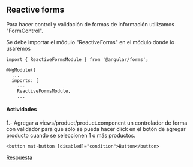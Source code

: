 ## Reactive forms

Para hacer control y validación de formas de información utilizamos "FormControl".

Se debe importar el módulo "ReactiveForms" en el módulo donde lo usaremos
```
import { ReactiveFormsModule } from '@angular/forms';

@NgModule({
  ...
  imports: [
    ...
    ReactiveFormsModule,
    ...
```


#### Actividades

1.- Agregar a views/product/product.component un controlador de forma con validador para que solo se pueda hacer click en el botón de agregar producto cuando se seleccionen 1 o más productos.

```
<button mat-button [disabled]="condition">Button</button>
```

[Respuesta](./respuestas/reactive-forms.md)
